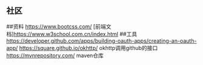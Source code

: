 ## 社区
##资料
https://www.bootcss.com/
[前端文档]https://www.w3school.com.cn/index.html
##工具
https://developer.github.com/apps/building-oauth-apps/creating-an-oauth-app/
https://square.github.io/okhttp/   okhttp调用github的接口
https://mvnrepository.com/ maven仓库